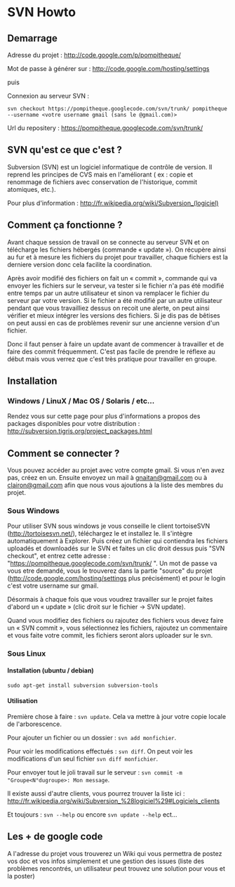 # SVN Howto #

## Demarrage ##

Adresse du projet : http://code.google.com/p/pompitheque/

Mot de passe à générer sur : http://code.google.com/hosting/settings

puis

Connexion au serveur SVN :
```
svn checkout https://pompitheque.googlecode.com/svn/trunk/ pompitheque --username <votre username gmail (sans le @gmail.com)>
```

Url du repositery : https://pompitheque.googlecode.com/svn/trunk/


## SVN qu'est ce que c'est ? ##

Subversion (SVN) est un logiciel informatique de contrôle de version. Il reprend les principes de CVS mais en l'améliorant ( ex : copie et renommage de fichiers avec conservation de l'historique, commit atomiques, etc.).

Pour plus d'information : http://fr.wikipedia.org/wiki/Subversion_(logiciel)


## Comment ça fonctionne ? ##

Avant chaque session de travail on se connecte au serveur SVN et on télécharge les fichiers hébergés (commande « update »). On récupère ainsi au fur et à mesure les fichiers du projet pour travailler, chaque fichiers est la derniere version donc cela facilite la coordination.

Après avoir modifié des fichiers on fait un « commit », commande qui va envoyer les fichiers sur le serveur, va tester si le fichier n'a pas été modifié entre temps par un autre utilisateur et sinon va remplacer le fichier du serveur par votre version. Si le fichier a été modifié par un autre utilisateur pendant que vous travailliez dessus on recoit une alerte, on peut ainsi vérifier et mieux intégrer les versions des fichiers.
Si je dis pas de bêtises on peut aussi en cas de problèmes revenir sur une ancienne version d'un fichier.

Donc il faut penser à faire un update avant de commencer à travailler et de faire des commit fréquemment. C'est pas facile de prendre le réflexe au début mais vous verrez que c'est très pratique pour travailler en groupe.

## Installation ##


### Windows / LinuX / Mac OS / Solaris / etc... ###
Rendez vous sur cette page pour plus d'informations a propos des packages disponibles pour votre distribution :
http://subversion.tigris.org/project_packages.html

## Comment se connecter ? ##

Vous pouvez accéder au projet avec votre compte gmail. Si vous n'en avez pas, créez en un. Ensuite envoyez un mail à gnaitan@gmail.com ou à clairon@gmail.com afin que nous vous ajoutions à la liste des membres du projet.

### Sous Windows ###

Pour utiliser SVN sous windows je vous conseille le client tortoiseSVN (http://tortoisesvn.net/), téléchargez le et installez le. Il s'intègre automatiquement à Explorer. Puis créez un fichier qui contiendra les fichiers uploadés et downloadés sur le SVN et faites un clic droit dessus puis "SVN checkout", et entrez cette adresse : "https://pompitheque.googlecode.com/svn/trunk/ ". Un mot de passe va vous etre demandé, vous le trouverez dans la partie "source" du projet (http://code.google.com/hosting/settings plus précisément) et pour le login c'est votre username sur gmail.

Désormais à chaque fois que vous voudrez travailler sur le projet faites d'abord un « update » (clic droit sur le fichier -> SVN update).

Quand vous modifiez des fichiers ou rajoutez des fichiers vous devez faire un « SVN commit », vous sélectionnez les fichiers, rajoutez un commentaire et vous faite votre commit, les fichiers seront alors uploader sur le svn.

### Sous Linux ###

#### Installation (ubuntu / debian) ####
```
sudo apt-get install subversion subversion-tools
```

#### Utilisation ####

Première chose à faire : `svn update`. Cela va mettre à jour votre copie locale de l'arborescence.

Pour ajouter un fichier ou un dossier : `svn add monfichier`.

Pour voir les modifications effectués : `svn diff`. On peut voir les modifications d'un seul fichier `svn diff monfichier`.

Pour envoyer tout le joli travail sur le serveur : `svn commit -m "Groupe<N°dugroupe>: Mon message`.

Il existe aussi d'autre clients, vous pourrez trouver la liste ici : http://fr.wikipedia.org/wiki/Subversion_%28logiciel%29#Logiciels_clients

Et toujours : `svn --help` ou encore `svn update --help` ect...

## Les + de google code ##

A l'adresse du projet vous trouverez un Wiki qui vous permettra de postez vos doc et vos infos simplement et une gestion des issues (liste des problèmes rencontrés, un utilisateur peut trouvez une solution pour vous et la poster)